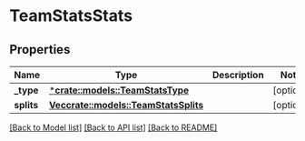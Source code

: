 # TeamStatsStats

## Properties

Name | Type | Description | Notes
------------ | ------------- | ------------- | -------------
**_type** | [***crate::models::TeamStatsType**](TeamStats_type.md) |  | [optional] 
**splits** | [**Vec<crate::models::TeamStatsSplits>**](TeamStats_splits.md) |  | [optional] 

[[Back to Model list]](../README.md#documentation-for-models) [[Back to API list]](../README.md#documentation-for-api-endpoints) [[Back to README]](../README.md)


